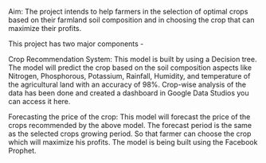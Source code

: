 Aim: The project intends to help farmers in the selection of optimal crops based on their farmland soil composition and in choosing the crop that can maximize their profits.

This project has two major components -

Crop Recommendation System:  This model is built by using a Decision tree. The model will predict the crop based on the soil composition aspects like Nitrogen, Phosphorous, Potassium, Rainfall, Humidity, and temperature of the agricultural land with an accuracy of 98%. Crop-wise analysis of the data has been done and created a dashboard in Google Data Studios you can access it here.

Forecasting the price of the crop: This model will forecast the price of the crops recommended by the above model. The forecast period is the same as the selected crops growing period. So that farmer can choose the crop which will maximize his profits. The model is being built using the Facebook Prophet.

